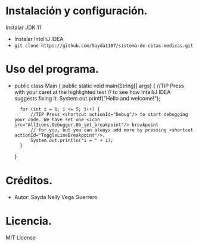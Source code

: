 # Instalación y configuración. 
Instalar JDK 11
- Instalar IntelliJ IDEA
- `git clone https://github.com/Sayda1107/sistema-de-citas-medicas.git`
# Uso del programa. 
- public class Main {
  public static void main(String[] args) {
  //TIP Press <shortcut actionId="ShowIntentionActions"/> with your caret at the highlighted text
  // to see how IntelliJ IDEA suggests fixing it.
  System.out.printf("Hello and welcome!");

        for (int i = 1; i <= 5; i++) {
            //TIP Press <shortcut actionId="Debug"/> to start debugging your code. We have set one <icon src="AllIcons.Debugger.Db_set_breakpoint"/> breakpoint
            // for you, but you can always add more by pressing <shortcut actionId="ToggleLineBreakpoint"/>.
            System.out.println("i = " + i);
        }
  }
# Créditos. 
- Autor: Sayda Nelly Vega Guerrero
# Licencia. 
MIT License
